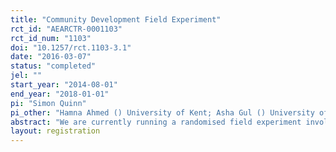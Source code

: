 ```yaml
---
title: "Community Development Field Experiment"
rct_id: "AEARCTR-0001103"
rct_id_num: "1103"
doi: "10.1257/rct.1103-3.1"
date: "2016-03-07"
status: "completed"
jel: ""
start_year: "2014-08-01"
end_year: "2018-01-01"
pi: "Simon Quinn"
pi_other: "Hamna Ahmed () University of Kent; Asha Gul () University of New South Wales; Kate Vyborny () Duke University"
abstract: "We are currently running a randomised field experiment involving Local Support Organisations (LSOs) across Pakistan. We have completed the baseline, and the treatment (i.e. the implementation of protocols for reporting and for non-financial rewards) is ongoing. The LSOs have just completed sending the first self-reported data through that treatment, and at the time of registration of this document we have not accessed that data. This pre-analysis plan sets out the main regressions that we intend to run."
layout: registration
---
```


